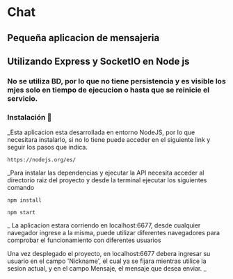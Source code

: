 # Chat

## Pequeña aplicacion de mensajeria
## Utilizando Express y SocketIO en Node js
### No se utiliza BD, por lo que no tiene persistencia y es visible los mjes solo en tiempo de ejecucion o hasta que se reinicie el servicio.

### Instalación 🔧
_Esta aplicacion esta desarrollada en entorno NodeJS, por lo que necesitara instalarlo, si no lo tiene puede acceder en el siguiente link y seguir los pasos que indica.

```
https://nodejs.org/es/
```

_Para instalar las dependencias y ejecutar la API necesita acceder al directorio raiz del proyecto y desde la terminal ejecutar los siguientes comando
```
npm install

npm start
```

_ La aplicacion estara corriendo en localhost:6677, desde cualquier navegador ingrese a la misma, puede utilizar diferentes navegadores para comprobar el funcionamiento con diferentes usuarios 

Una vez desplegado el proyecto, en localhost:6677 debera ingresar su usuario en el campo 'Nickname', el cual ya se fijara mientras utilice la sesion actual, y en el campo Mensaje, el mensaje que desea enviar. _
